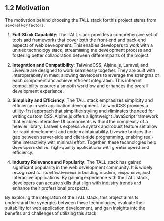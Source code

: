 ## 1.2 Motivation

The motivation behind choosing the TALL stack for this project stems from several key factors:

1. **Full-Stack Capability**: The TALL stack provides a comprehensive set of tools and frameworks that cover both the front-end and back-end aspects of web development. This enables developers to work with a unified technology stack, streamlining the development process and fostering better collaboration between different parts of the project.


2. **Integration and Compatibility**: TailwindCSS, Alpine.js, Laravel, and Livewire are designed to work seamlessly together. They are built with interoperability in mind, allowing developers to leverage the strengths of each component and achieve efficient integration. This inherent compatibility ensures a smooth workflow and enhances the overall development experience.


3. **Simplicity and Efficiency**: The TALL stack emphasizes simplicity and efficiency in web application development. TailwindCSS provides a utility-first approach that simplifies styling and eliminates the need for writing custom CSS. Alpine.js offers a lightweight JavaScript framework that enables interactive UI components without the complexity of a heavier library. Laravel's expressive syntax and robust feature set allow for rapid development and code maintainability. Livewire bridges the gap between server-side and client-side programming, enabling real-time interactivity with minimal effort. Together, these technologies help developers deliver high-quality applications with greater speed and efficiency.


4. **Industry Relevance and Popularity**: The TALL stack has gained significant popularity in the web development community. It is widely recognized for its effectiveness in building modern, responsive, and interactive applications. By gaining experience with the TALL stack, developers can acquire skills that align with industry trends and enhance their professional prospects.


By exploring the integration of the TALL stack, this project aims to understand the synergies between these technologies, evaluate their suitability for web application development, and gain insights into the benefits and challenges of utilizing this stack.

